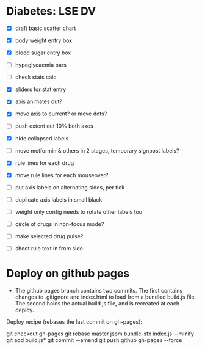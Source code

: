 Diabetes: LSE DV
================

  - [x] draft basic scatter chart
  - [x] body weight entry box
  - [x] blood sugar entry box
  - [ ] hypoglycaemia bars

  - [ ] check stats calc
  - [x] sliders for stat entry
  - [x] axis animates out?
  - [x] move axis to current? or move dots?
  - [ ] push extent out 10% both axes
  - [x] hide collapsed labels

  - [ ] move metformin & others in 2 stages, temporary signpost labels?
  - [x] rule lines for each drug
  - [x] move rule lines for each mouseover?
  - [ ] put axis labels on alternating sides, per tick
  - [ ] duplicate axis labels in small black

  - [ ] weight only config needs to rotate other labels too

  - [ ] circle of drugs in non-focus mode?
  - [ ] make selected drug pulse?
  - [ ] shoot rule text in from side


Deploy on github pages
======================

* The github pages branch contains two commits.  The first contains changes to
.gitignore and index.html to load from a bundled build.js file.  The second
holds the actual build.js file, and is recreated at each deploy.

Deploy recipe (rebases the last commit on gh-pages):

  git checkout gh-pages
  git rebase master
  jspm bundle-sfx index.js --minify
  git add build.js*
  git commit --amend
  git push github gh-pages --force
